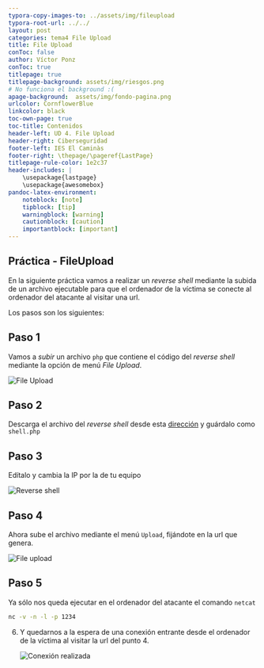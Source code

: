 ```yaml
---
typora-copy-images-to: ../assets/img/fileupload
typora-root-url: ../../
layout: post
categories: tema4 File Upload
title: File Upload
conToc: false
author: Víctor Ponz
conToc: true
titlepage: true
titlepage-background: assets/img/riesgos.png
# No funciona el background :(
apage-background:  assets/img/fondo-pagina.png
urlcolor: CornflowerBlue
linkcolor: black
toc-own-page: true
toc-title: Contenidos
header-left: UD 4. File Upload
header-right: Ciberseguridad
footer-left: IES El Caminàs
footer-right: \thepage/\pageref{LastPage}
titlepage-rule-color: 1e2c37
header-includes: |
    \usepackage{lastpage} 
    \usepackage{awesomebox}
pandoc-latex-environment:
    noteblock: [note]
    tipblock: [tip]
    warningblock: [warning]
    cautionblock: [caution]
    importantblock: [important]
---
```


## Práctica - FileUpload

En la siguiente práctica vamos a realizar un *reverse shell* mediante la subida de un archivo ejecutable para que el ordenador de la víctima se conecte al ordenador del atacante al visitar una url.

Los pasos son los siguientes:

## Paso 1
Vamos a *subir* un archivo `php` que contiene el código del *reverse shell* mediante la opción de menú *File Upload*.

![File Upload](/Ciberseguridad-PePS/assets/img/fileupload/image-20210504174939266.png)

## Paso 2
Descarga el archivo del *reverse shell* desde esta [dirección](https://raw.githubusercontent.com/pentestmonkey/php-reverse-shell/master/php-reverse-shell.php) y guárdalo como `shell.php`

## Paso 3
Edítalo y cambia la IP por la de tu equipo

![Reverse shell](/Ciberseguridad-PePS/assets/img/fileupload/image-20210504175459944.png)

## Paso 4
Ahora sube el archivo mediante el menú `Upload`, fijándote en la url que genera.

   ![File upload](/Ciberseguridad-PePS/assets/img/fileupload/image-20210504175752547.png)

## Paso 5
Ya sólo nos queda ejecutar en el ordenador del atacante el comando `netcat`

   ```bash
   nc -v -n -l -p 1234
   ```
6. Y quedarnos a la espera de una conexión entrante desde el ordenador de la víctima al visitar la url del punto 4.

   ![Conexión realizada](/Ciberseguridad-PePS/assets/img/fileupload/image-20210504180028030.png) 

